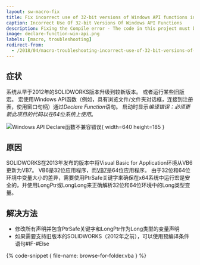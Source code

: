 ```yaml
---
layout: sw-macro-fix
title: Fix incorrect use of 32-bit versions of Windows API functions in SOLIDWORKS macros
caption: Incorrect Use Of 32-bit Versions Of Windows API Functions
description: Fixing the Compile error - The code in this project must be updated for use on 64-bit systems when macro is utilizing Windows API functions
image: declare-function-win-api.png
labels: [macro, troubleshooting]
redirect-from:
  - /2018/04/macro-troubleshooting-incorrect-use-of-32-bit-versions-of-win-api.html
---
```

## 症状

系统从早于2012年的SOLIDWORKS版本升级到较新版本。
或者运行某些旧版宏。
宏使用Windows API函数（例如，具有浏览文件/文件夹对话框，连接到注册表，使用窗口句柄）通过*Declare Function*语句。
启动时显示*编译错误：必须更新此项目的代码以在64位系统上使用*。

![Windows API Declare函数不兼容错误](declare-function-win-api.png){ width=640 height=185 }

## 原因

SOLIDWORKS在2013年发布的版本中将Visual Basic for Application环境从VB6更新为VB7。
VB6是32位应用程序，而[VB7](https://msdn.microsoft.com/en-us/vba/language-reference-vba/articles/64-bit-visual-basic-for-applications-overview)是64位应用程序。
由于32位和64位环境中变量大小的差异，需要使用PtrSafe关键字来确保在x64系统中运行宏是安全的，并使用LongPtr或LongLong来正确解析32位和64位环境中的Long类型变量。

## 解决方法

* 修改所有声明并包含PtrSafe关键字和LongPtr作为Long类型的变量声明
* 如果需要支持旧版本的SOLIDWORKS（2012年之前），可以使用预编译条件语句#IF-#Else

{% code-snippet { file-name: browse-for-folder.vba } %}